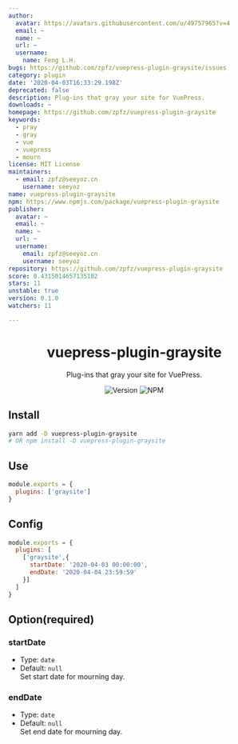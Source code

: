 ```yaml
---
author:
  avatar: https://avatars.githubusercontent.com/u/49757965?v=4
  email: ~
  name: ~
  url: ~
  username:
    name: Feng L.H.
bugs: https://github.com/zpfz/vuepress-plugin-graysite/issues
category: plugin
date: '2020-04-03T16:33:29.198Z'
deprecated: false
description: Plug-ins that gray your site for VuePress.
downloads: ~
homepage: https://github.com/zpfz/vuepress-plugin-graysite
keywords:
  - pray
  - gray
  - vue
  - vuepress
  - mourn
license: MIT License
maintainers:
  - email: zpfz@seeyoz.cn
    username: seeyoz
name: vuepress-plugin-graysite
npm: https://www.npmjs.com/package/vuepress-plugin-graysite
publisher:
  avatar: ~
  email: ~
  name: ~
  url: ~
  username:
    email: zpfz@seeyoz.cn
    username: seeyoz
repository: https://github.com/zpfz/vuepress-plugin-graysite
score: 0.4315014657135102
stars: 11
unstable: true
version: 0.1.0
watchers: 11

---
```


<h1 align="center">vuepress-plugin-graysite</h1>
<div align="center">

Plug-ins that gray your site for VuePress.

![Version](https://img.shields.io/github/package-json/v/zpfz/vuepress-plugin-graysite?style=flat-square)
![NPM](https://img.shields.io/npm/l/vuepress-plugin-graysite?style=flat-square)

</div>

## Install

```sh
yarn add -D vuepress-plugin-graysite
# OR npm install -D vuepress-plugin-graysite
```

## Use

```js
module.exports = {
  plugins: ['graysite']
}
```
## Config
```js
module.exports = {
  plugins: [
    ['graysite',{
      startDate: '2020-04-03 00:00:00',
      endDate: '2020-04-04 23:59:59'
    }]
  ]
}
```

## Option(required)

### startDate
- Type: `date`
- Default: `null`   
Set start date for mourning day.

### endDate
- Type: `date`
- Default: `null`    
Set end date for mourning day.